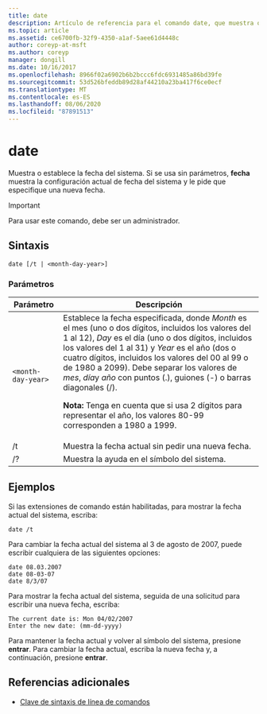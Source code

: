 ```yaml
---
title: date
description: Artículo de referencia para el comando date, que muestra o establece la fecha del sistema. Si se usa sin parámetros,
ms.topic: article
ms.assetid: ce6700fb-32f9-4350-a1af-5aee61d4448c
author: coreyp-at-msft
ms.author: coreyp
manager: dongill
ms.date: 10/16/2017
ms.openlocfilehash: 8966f02a6902b6b2bccc6fdc6931485a86bd39fe
ms.sourcegitcommit: 53d526bfeddb89d28af44210a23ba417f6ce0ecf
ms.translationtype: MT
ms.contentlocale: es-ES
ms.lasthandoff: 08/06/2020
ms.locfileid: "87891513"
---
```

# <a name="date"></a>date

Muestra o establece la fecha del sistema. Si se usa sin parámetros, **fecha** muestra la configuración actual de fecha del sistema y le pide que especifique una nueva fecha.

>[!IMPORTANT]
> Para usar este comando, debe ser un administrador.

## <a name="syntax"></a>Sintaxis

```
date [/t | <month-day-year>]
```

### <a name="parameters"></a>Parámetros

| Parámetro | Descripción |
| --------- | ----------- |
| `<month-day-year>` | Establece la fecha especificada, donde *Month* es el mes (uno o dos dígitos, incluidos los valores del 1 al 12), *Day* es el día (uno o dos dígitos, incluidos los valores del 1 al 31) y *Year* es el año (dos o cuatro dígitos, incluidos los valores del 00 al 99 o de 1980 a 2099). Debe separar los valores de *mes*, *día*y *año* con puntos (.), guiones (-) o barras diagonales (/).<p>**Nota:** Tenga en cuenta que si usa 2 dígitos para representar el año, los valores 80-99 corresponden a 1980 a 1999. |
| /t | Muestra la fecha actual sin pedir una nueva fecha. |
| /? | Muestra la ayuda en el símbolo del sistema. |

## <a name="examples"></a>Ejemplos

Si las extensiones de comando están habilitadas, para mostrar la fecha actual del sistema, escriba:

```
date /t
```

Para cambiar la fecha actual del sistema al 3 de agosto de 2007, puede escribir cualquiera de las siguientes opciones:

```
date 08.03.2007
date 08-03-07
date 8/3/07
```

Para mostrar la fecha actual del sistema, seguida de una solicitud para escribir una nueva fecha, escriba:

```
The current date is: Mon 04/02/2007
Enter the new date: (mm-dd-yyyy)
```

Para mantener la fecha actual y volver al símbolo del sistema, presione **entrar**. Para cambiar la fecha actual, escriba la nueva fecha y, a continuación, presione **entrar**.

## <a name="additional-references"></a>Referencias adicionales

- [Clave de sintaxis de línea de comandos](command-line-syntax-key.md)
